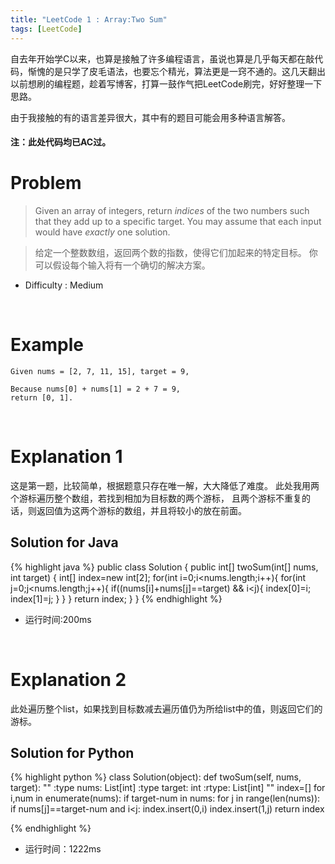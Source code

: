 ```yaml
---
title: "LeetCode 1 : Array:Two Sum"
tags: [LeetCode]
---
```

  自去年开始学C以来，也算是接触了许多编程语言，虽说也算是几乎每天都在敲代码，惭愧的是只学了皮毛语法，也要忘个精光，算法更是一窍不通的。这几天翻出以前想刷的编程题，趁着写博客，打算一鼓作气把LeetCode刷完，好好整理一下思路。

  由于我接触的有的语言差异很大，其中有的题目可能会用多种语言解答。

#### 注：此处代码均已AC过。

# Problem

> Given an array of integers, return *indices* of the two numbers such that they add up to a specific target.
You may assume that each input would have *exactly* one solution.

> 给定一个整数数组，返回两个数的指数，使得它们加起来的特定目标。
你可以假设每个输入将有一个确切的解决方案。

* Difficulty : Medium

<br />

# Example

```
Given nums = [2, 7, 11, 15], target = 9,

Because nums[0] + nums[1] = 2 + 7 = 9,
return [0, 1].
```
<br />

# Explanation 1

这是第一题，比较简单，根据题意只存在唯一解，大大降低了难度。
此处我用两个游标遍历整个数组，若找到相加为目标数的两个游标，
且两个游标不重复的话，则返回值为这两个游标的数组，并且将较小的放在前面。

## Solution for Java
{% highlight java %}
public class Solution {
    public int[] twoSum(int[] nums, int target) {
        int[] index=new int[2];
	for(int i=0;i<nums.length;i++){
		for(int j=0;j<nums.length;j++){
			if((nums[i]+nums[j]==target) && i<j){
				index[0]=i;
			    	index[1]=j;
			}
		}
	}
	return index;
    }
}
{% endhighlight %}

* 运行时间:200ms

<br />

# Explanation 2
此处遍历整个list，如果找到目标数减去遍历值仍为所给list中的值，则返回它们的
游标。


## Solution for Python
{% highlight python %}
class Solution(object):
    def twoSum(self, nums, target):
        ""
        :type nums: List[int]
        :type target: int
        :rtype: List[int]
        ""
        index=[]
	    	for i,num in enumerate(nums):
	    		if target-num in nums:
	    			for j in range(len(nums)):
	    				if nums[j]==target-num and i<j:
	    					index.insert(0,i)
	    					index.insert(1,j)
	    					return index
    					
		
{% endhighlight %}        

* 运行时间：1222ms
